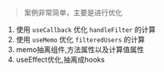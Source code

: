 > 案例非常简单，主要是进行优化

1. 使用 `useCallback` 优化 `handleFilter` 的计算
2. 使用 `useMemo` 优化 `filteredUsers` 的计算
3. memo抽离组件,方法属性以及计算值属性
4. useEffect优化,抽离成hooks
